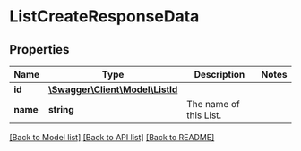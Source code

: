 # ListCreateResponseData

## Properties
Name | Type | Description | Notes
------------ | ------------- | ------------- | -------------
**id** | [**\Swagger\Client\Model\ListId**](ListId.md) |  | 
**name** | **string** | The name of this List. | 

[[Back to Model list]](../../README.md#documentation-for-models) [[Back to API list]](../../README.md#documentation-for-api-endpoints) [[Back to README]](../../README.md)

